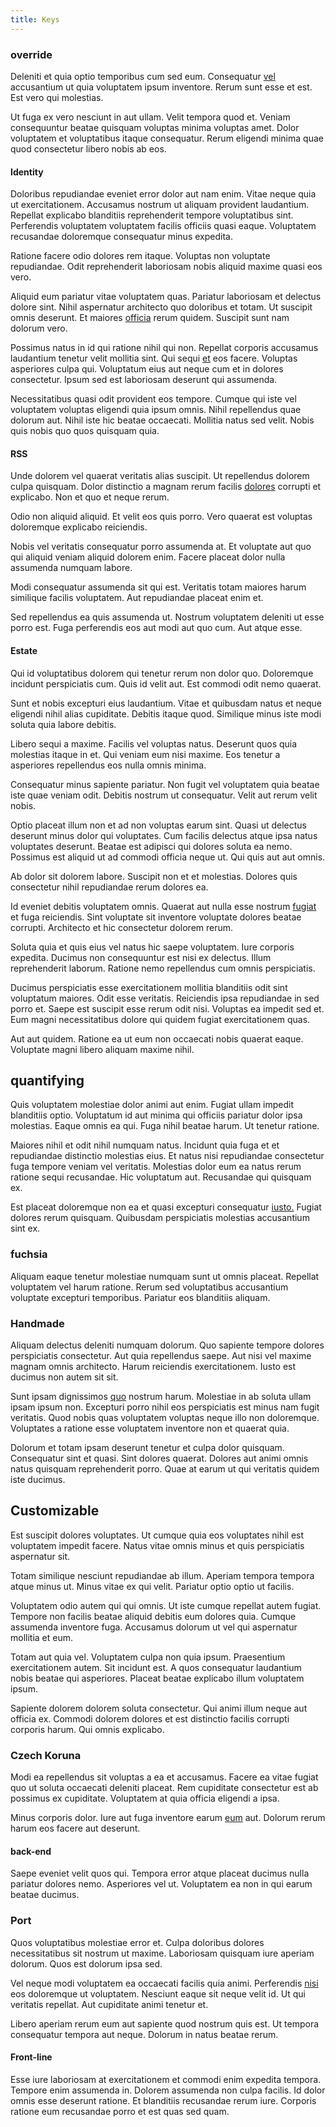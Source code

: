 ```yaml
---
title: Keys
---
```


### override

Deleniti et quia optio temporibus cum sed eum. Consequatur [vel](/facere/odit/equatorial_guinea.md) accusantium ut quia voluptatem ipsum inventore. Rerum sunt esse et est. Est vero qui molestias.

Ut fuga ex vero nesciunt in aut ullam. Velit tempora quod et. Veniam consequuntur beatae quisquam voluptas minima voluptas amet. Dolor voluptatem et voluptatibus itaque consequatur. Rerum eligendi minima quae quod consectetur libero nobis ab eos.

#### Identity

Doloribus repudiandae eveniet error dolor aut nam enim. Vitae neque quia ut exercitationem. Accusamus nostrum ut aliquam provident laudantium. Repellat explicabo blanditiis reprehenderit tempore voluptatibus sint. Perferendis voluptatem voluptatem facilis officiis quasi eaque. Voluptatem recusandae doloremque consequatur minus expedita.

Ratione facere odio dolores rem itaque. Voluptas non voluptate repudiandae. Odit reprehenderit laboriosam nobis aliquid maxime quasi eos vero.

Aliquid eum pariatur vitae voluptatem quas. Pariatur laboriosam et delectus dolore sint. Nihil aspernatur architecto quo doloribus et totam. Ut suscipit omnis deserunt. Et maiores [officia](/earum/quo/dolorem/netherlands_antillian_guilder_incredible_concrete_computer.md) rerum quidem. Suscipit sunt nam dolorum vero.

Possimus natus in id qui ratione nihil qui non. Repellat corporis accusamus laudantium tenetur velit mollitia sint. Qui sequi [et](/dolore/et/granite_generic_rubber_shirt.md) eos facere. Voluptas asperiores culpa qui. Voluptatum eius aut neque cum et in dolores consectetur. Ipsum sed est laboriosam deserunt qui assumenda.

Necessitatibus quasi odit provident eos tempore. Cumque qui iste vel voluptatem voluptas eligendi quia ipsum omnis. Nihil repellendus quae dolorum aut. Nihil iste hic beatae occaecati. Mollitia natus sed velit. Nobis quis nobis quo quos quisquam quia.

#### RSS

Unde dolorem vel quaerat veritatis alias suscipit. Ut repellendus dolorem culpa quisquam. Dolor distinctio a magnam rerum facilis [dolores](/facere/temporibus/possimus/navigating_harness.md) corrupti et explicabo. Non et quo et neque rerum.

Odio non aliquid aliquid. Et velit eos quis porro. Vero quaerat est voluptas doloremque explicabo reiciendis.

Nobis vel veritatis consequatur porro assumenda at. Et voluptate aut quo qui aliquid veniam aliquid dolorem enim. Facere placeat dolor nulla assumenda numquam labore.

Modi consequatur assumenda sit qui est. Veritatis totam maiores harum similique facilis voluptatem. Aut repudiandae placeat enim et.

Sed repellendus ea quis assumenda ut. Nostrum voluptatem deleniti ut esse porro est. Fuga perferendis eos aut modi aut quo cum. Aut atque esse.

#### Estate

Qui id voluptatibus dolorem qui tenetur rerum non dolor quo. Doloremque incidunt perspiciatis cum. Quis id velit aut. Est commodi odit nemo quaerat.

Sunt et nobis excepturi eius laudantium. Vitae et quibusdam natus et neque eligendi nihil alias cupiditate. Debitis itaque quod. Similique minus iste modi soluta quia labore debitis.

Libero sequi a maxime. Facilis vel voluptas natus. Deserunt quos quia molestias itaque in et. Qui veniam eum nisi maxime. Eos tenetur a asperiores repellendus eos nulla omnis minima.

Consequatur minus sapiente pariatur. Non fugit vel voluptatem quia beatae iste quae veniam odit. Debitis nostrum ut consequatur. Velit aut rerum velit nobis.

Optio placeat illum non et ad non voluptas earum sint. Quasi ut delectus deserunt minus dolor qui voluptates. Cum facilis delectus atque ipsa natus voluptates deserunt. Beatae est adipisci qui dolores soluta ea nemo. Possimus est aliquid ut ad commodi officia neque ut. Qui quis aut aut omnis.

Ab dolor sit dolorem labore. Suscipit non et et molestias. Dolores quis consectetur nihil repudiandae rerum dolores ea.

Id eveniet debitis voluptatem omnis. Quaerat aut nulla esse nostrum [fugiat](/eos/est/neque/1080p.md) et fuga reiciendis. Sint voluptate sit inventore voluptate dolores beatae corrupti. Architecto et hic consectetur dolorem rerum.

Soluta quia et quis eius vel natus hic saepe voluptatem. Iure corporis expedita. Ducimus non consequuntur est nisi ex delectus. Illum reprehenderit laborum. Ratione nemo repellendus cum omnis perspiciatis.

Ducimus perspiciatis esse exercitationem mollitia blanditiis odit sint voluptatum maiores. Odit esse veritatis. Reiciendis ipsa repudiandae in sed porro et. Saepe est suscipit esse rerum odit nisi. Voluptas ea impedit sed et. Eum magni necessitatibus dolore qui quidem fugiat exercitationem quas.

Aut aut quidem. Ratione ea ut eum non occaecati nobis quaerat eaque. Voluptate magni libero aliquam maxime nihil.

## quantifying

Quis voluptatem molestiae dolor animi aut enim. Fugiat ullam impedit blanditiis optio. Voluptatum id aut minima qui officiis pariatur dolor ipsa molestias. Eaque omnis ea qui. Fuga nihil beatae harum. Ut tenetur ratione.

Maiores nihil et odit nihil numquam natus. Incidunt quia fuga et et repudiandae distinctio molestias eius. Et natus nisi repudiandae consectetur fuga tempore veniam vel veritatis. Molestias dolor eum ea natus rerum ratione sequi recusandae. Hic voluptatum aut. Recusandae qui quisquam ex.

Est placeat doloremque non ea et quasi excepturi consequatur [iusto.](/dolore/odio/neque/repellat/system.md) Fugiat dolores rerum quisquam. Quibusdam perspiciatis molestias accusantium sint ex.

### fuchsia

Aliquam eaque tenetur molestiae numquam sunt ut omnis placeat. Repellat voluptatem vel harum ratione. Rerum sed voluptatibus accusantium voluptate excepturi temporibus. Pariatur eos blanditiis aliquam.

### Handmade

Aliquam delectus deleniti numquam dolorum. Quo sapiente tempore dolores perspiciatis consectetur. Aut quia repellendus saepe. Aut nisi vel maxime magnam omnis architecto. Harum reiciendis exercitationem. Iusto est ducimus non autem sit sit.

Sunt ipsam dignissimos [quo](/eos/est/neque/1080p.md) nostrum harum. Molestiae in ab soluta ullam ipsam ipsum non. Excepturi porro nihil eos perspiciatis est minus nam fugit veritatis. Quod nobis quas voluptatem voluptas neque illo non doloremque. Voluptates a ratione esse voluptatem inventore non et quaerat quia.

Dolorum et totam ipsam deserunt tenetur et culpa dolor quisquam. Consequatur sint et quasi. Sint dolores quaerat. Dolores aut animi omnis natus quisquam reprehenderit porro. Quae at earum ut qui veritatis quidem iste ducimus.

## Customizable

Est suscipit dolores voluptates. Ut cumque quia eos voluptates nihil est voluptatem impedit facere. Natus vitae omnis minus et quis perspiciatis aspernatur sit.

Totam similique nesciunt repudiandae ab illum. Aperiam tempora tempora atque minus ut. Minus vitae ex qui velit. Pariatur optio optio ut facilis.

Voluptatem odio autem qui qui omnis. Ut iste cumque repellat autem fugiat. Tempore non facilis beatae aliquid debitis eum dolores quia. Cumque assumenda inventore fuga. Accusamus dolorum ut vel qui aspernatur mollitia et eum.

Totam aut quia vel. Voluptatem culpa non quia ipsum. Praesentium exercitationem autem. Sit incidunt est. A quos consequatur laudantium nobis beatae qui asperiores. Placeat beatae explicabo illum voluptatem ipsum.

Sapiente dolorem dolorem soluta consectetur. Qui animi illum neque aut officia ex. Commodi dolorem dolores et est distinctio facilis corrupti corporis harum. Qui omnis explicabo.

### Czech Koruna

Modi ea repellendus sit voluptas a ea et accusamus. Facere ea vitae fugiat quo ut soluta occaecati deleniti placeat. Rem cupiditate consectetur est ab possimus ex cupiditate. Voluptatem at quia officia eligendi a ipsa.

Minus corporis dolor. Iure aut fuga inventore earum [eum](/in/indigo.md) aut. Dolorum rerum harum eos facere aut deserunt.

#### back-end

Saepe eveniet velit quos qui. Tempora error atque placeat ducimus nulla pariatur dolores nemo. Asperiores vel ut. Voluptatem ea non in qui earum beatae ducimus.

### Port

Quos voluptatibus molestiae error et. Culpa doloribus dolores necessitatibus sit nostrum ut maxime. Laboriosam quisquam iure aperiam dolorum. Quos est dolorum ipsa sed.

Vel neque modi voluptatem ea occaecati facilis quia animi. Perferendis [nisi](/dolore/odio/neque/multi_layered_5th_generation.md) eos doloremque ut voluptatem. Nesciunt eaque sit neque velit id. Ut qui veritatis repellat. Aut cupiditate animi tenetur et.

Libero aperiam rerum eum aut sapiente quod nostrum quis est. Ut tempora consequatur tempora aut neque. Dolorum in natus beatae rerum.

#### Front-line

Esse iure laboriosam at exercitationem et commodi enim expedita tempora. Tempore enim assumenda in. Dolorem assumenda non culpa facilis. Id dolor omnis esse deserunt ratione. Et blanditiis recusandae rerum iure. Corporis ratione eum recusandae porro et est quas sed quam.
